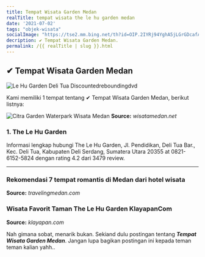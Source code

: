 ```yaml
---
title: Tempat Wisata Garden Medan
realTitle: tempat wisata the le hu garden medan
date: '2021-07-02'
tags: "objek-wisata"
socialImage: "https://tse2.mm.bing.net/th?id=OIP.2IYRj94YghA5jLGrGDcafAHaIh&amp;pid=15.1"
decription: ✔ Tempat Wisata Garden Medan.
permalink: /{{ realTitle | slug }}.html
---
```


## ✔ Tempat Wisata Garden Medan

![Le Hu Garden Deli Tua  Discountedreboundingdvd](https://phinemo.com/wp-content/uploads/2018/01/13687029_1575872489381785_642291949_n.jpg)



Kami memiliki 1 tempat tentang ✔ Tempat Wisata Garden Medan, berikut listnya:



![Citra Garden Waterpark  Wisata Medan](https://tse4.mm.bing.net/th?id=OIP.-u7EgRb_l9mYwUfC99x86QHaD8&amp;pid=15.1)
**Source:** _wisatamedan.net_


### 1. The Le Hu Garden



Informasi lengkap hubungi The Le Hu Garden, Jl. Pendidikan, Deli Tua Bar., Kec. Deli Tua, Kabupaten Deli Serdang, Sumatera Utara 20355 at 0821-6152-5824 dengan rating 4.2 dari 3479 review.

---




### Rekomendasi 7 tempat romantis di Medan dari hotel wisata 




**Source:** _travelingmedan.com_





### Wisata Favorit Taman The Le Hu Garden  KlayapanCom 




**Source:** _klayapan.com_







Nah gimana sobat, menarik bukan. Sekiand dulu postingan tentang ***Tempat Wisata Garden Medan***. Jangan lupa bagikan postingan ini kepada teman teman kalian yahh..
